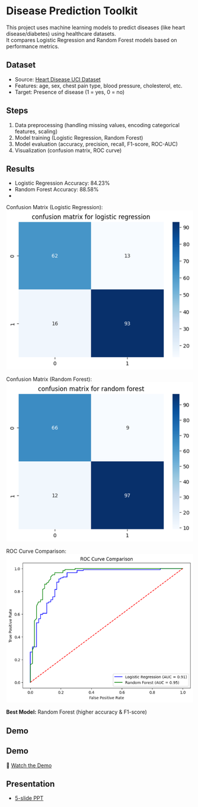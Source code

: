 # Disease Prediction Toolkit

This project uses machine learning models to predict diseases (like heart disease/diabetes) using healthcare datasets.  
It compares Logistic Regression and Random Forest models based on performance metrics.

## Dataset
- Source: [Heart Disease UCI Dataset](https://www.kaggle.com/ronitf/heart-disease-uci)  
- Features: age, sex, chest pain type, blood pressure, cholesterol, etc.  
- Target: Presence of disease (1 = yes, 0 = no)

## Steps
1. Data preprocessing (handling missing values, encoding categorical features, scaling)  
2. Model training (Logistic Regression, Random Forest)  
3. Model evaluation (accuracy, precision, recall, F1-score, ROC-AUC)  
4. Visualization (confusion matrix, ROC curve)  

## Results
- Logistic Regression Accuracy: 84.23%  
- Random Forest Accuracy: 88.58%
- 
Confusion Matrix (Logistic Regression):  
![Confusion Matrix LR](plots/confusion_matrix_lr.png)  

Confusion Matrix (Random Forest):  
![Confusion Matrix](plots/confusion_matrix_rf.png)  

ROC Curve Comparison:  
![ROC Curve](plots/roc_curve.png)  

**Best Model:** Random Forest (higher accuracy & F1-score)

## Demo
## Demo
🎥 [Watch the Demo](demo/demo.mp4)


## Presentation
- [5-slide PPT](presentation/Disease_Prediction_Presentation.pptx)


